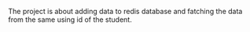 The project is about adding data to redis database and fatching the data from the same using id of the student.
